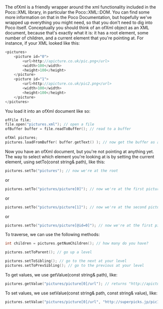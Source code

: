 The ofXml is a friendly wrapper around the xml functionality included in the Poco::XML library, in particular the Poco::XML::DOM. You can find some more information on that in the Poco Documentation, but hopefully we've wrapped up everything you might need, so that you don't need to dig into Poco itself. Conceptually you should think of an ofXml object as an XML document, because that's exactly what it is: it has a root element, some number of children, and a current element that you're pointing at. For instance, if your XML looked like this:

```cpp
<pictures>
	<picture id="0">
		<url>http://apicture.co.uk/pic.png</url>
		<width>100</width>
		<height>100</height>
	</picture>
	<picture id="1">
		<url>http://apicture.co.uk/pic2.png</url>
		<width>100</width>
		<height>100</height>
	</picture>
</pictures>
```

You load it into an ofXml document like so:

```cpp
ofFile file; 
file.open("pictures.xml"); // open a file
ofBuffer buffer = file.readToBuffer(); // read to a buffer

ofXml pictures;
pictures.loadFromBuffer( buffer.getText() ); // now get the buffer as a string and make XML
```

Now you have an ofXml document, but you're not pointing at anything yet. The way to select which element you're looking at is by setting the current element, using setTo(const string& path), like this:

```cpp
pictures.setTo("pictures"); // now we're at the root
```

or

```cpp
pictures.setTo("pictures/picture[0]"); // now we're at the first picture.
```

or
```cpp
pictures.setTo("pictures/picture[1]"); // now we're at the second picture.
```
or
```cpp
pictures.setTo("pictures/picture[@id=0]"); // now we're at the first picture with the id of 0
```
To traverse, we can use the following methods:
```cpp
int children = pictures.getNumChildren(); // how many do you have?

pictures.setToParent(); // go up a level

pictures.setToSibling(); // go to the next at your level
pictures.setToPrevSibling(); // go to the previous at your level
```
To get values, we use getValue(const string& path), like:
```cpp
pictures.getValue("pictures/picture[0]/url"); // returns "http://apicture.co.uk/pic2.png"
```
To set values, we use setValue(const string& path, const string& value), like:
```cpp
pictures.setValue("pictures/picture[0]/url", "http://superpicks.jp/pic1.png"); // sets the element in the DOM
```
